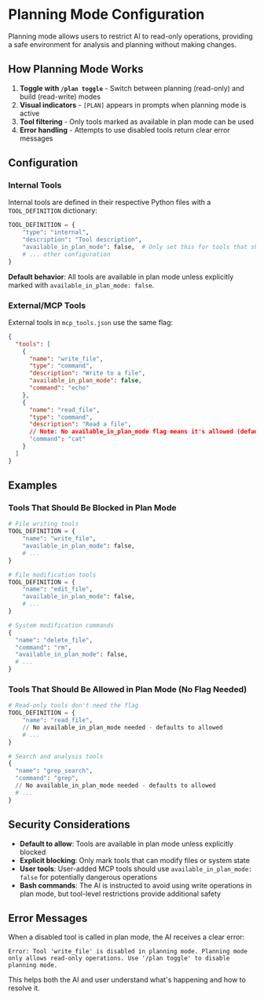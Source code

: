 # Planning Mode Configuration

Planning mode allows users to restrict AI to read-only operations, providing a safe environment for analysis and planning without making changes.

## How Planning Mode Works

1. **Toggle with `/plan toggle`** - Switch between planning (read-only) and build (read-write) modes
2. **Visual indicators** - `[PLAN]` appears in prompts when planning mode is active
3. **Tool filtering** - Only tools marked as available in plan mode can be used
4. **Error handling** - Attempts to use disabled tools return clear error messages

## Configuration

### Internal Tools

Internal tools are defined in their respective Python files with a `TOOL_DEFINITION` dictionary:

```python
TOOL_DEFINITION = {
    "type": "internal",
    "description": "Tool description",
    "available_in_plan_mode": false,  # Only set this for tools that should be BLOCKED
    # ... other configuration
}
```

**Default behavior**: All tools are available in plan mode unless explicitly marked with `available_in_plan_mode: false`.

### External/MCP Tools

External tools in `mcp_tools.json` use the same flag:

```json
{
  "tools": [
    {
      "name": "write_file",
      "type": "command",
      "description": "Write to a file",
      "available_in_plan_mode": false,
      "command": "echo"
    },
    {
      "name": "read_file", 
      "type": "command",
      "description": "Read a file",
      // Note: No available_in_plan_mode flag means it's allowed (default behavior)
      "command": "cat"
    }
  ]
}
```

## Examples

### Tools That Should Be Blocked in Plan Mode

```python
# File writing tools
TOOL_DEFINITION = {
    "name": "write_file",
    "available_in_plan_mode": false,
    # ...
}

# File modification tools
TOOL_DEFINITION = {
    "name": "edit_file", 
    "available_in_plan_mode": false,
    # ...
}

# System modification commands
{
  "name": "delete_file",
  "command": "rm",
  "available_in_plan_mode": false,
  # ...
}
```

### Tools That Should Be Allowed in Plan Mode (No Flag Needed)

```python
# Read-only tools don't need the flag
TOOL_DEFINITION = {
    "name": "read_file",
    // No available_in_plan_mode needed - defaults to allowed
    # ...
}

# Search and analysis tools
{
  "name": "grep_search",
  "command": "grep",
  // No available_in_plan_mode needed - defaults to allowed
  # ...
}
```

## Security Considerations

- **Default to allow**: Tools are available in plan mode unless explicitly blocked
- **Explicit blocking**: Only mark tools that can modify files or system state
- **User tools**: User-added MCP tools should use `available_in_plan_mode: false` for potentially dangerous operations
- **Bash commands**: The AI is instructed to avoid using write operations in plan mode, but tool-level restrictions provide additional safety

## Error Messages

When a disabled tool is called in plan mode, the AI receives a clear error:

```
Error: Tool 'write_file' is disabled in planning mode. Planning mode only allows read-only operations. Use '/plan toggle' to disable planning mode.
```

This helps both the AI and user understand what's happening and how to resolve it.